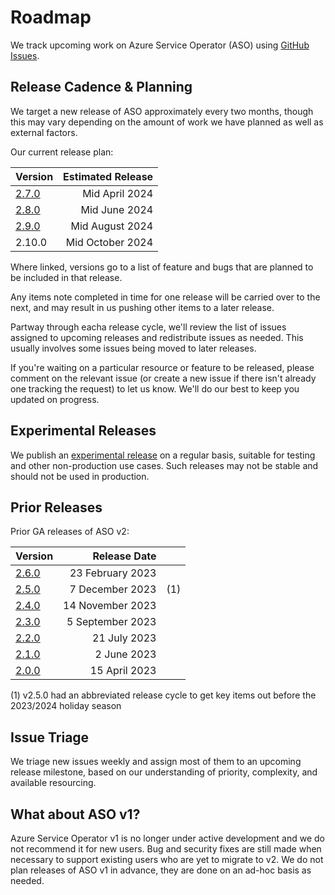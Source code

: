 # Roadmap

We track upcoming work on Azure Service Operator (ASO) using [GitHub Issues](https://github.com/Azure/azure-service-operator/issues?q=is%3Aissue+is%3Aopen).

## Release Cadence & Planning

We target a new release of ASO approximately every two months, though this may vary depending on the amount of work we have planned as well as external factors.

Our current release plan:

| Version | Estimated Release |
| ------- | -----------------:|
| [2.7.0](https://github.com/Azure/azure-service-operator/issues?q=is%3Aopen+is%3Aissue+milestone%3Av2.7.0) | Mid April 2024 |
| [2.8.0](https://github.com/Azure/azure-service-operator/issues?q=is%3Aopen+is%3Aissue+milestone%3Av2.8.0) | Mid June 2024 |
| [2.9.0](https://github.com/Azure/azure-service-operator/issues?q=is%3Aopen+is%3Aissue+milestone%3Av2.9.0) | Mid August 2024 |
| 2.10.0 | Mid October 2024 |

Where linked, versions go to a list of feature and bugs that are planned to be included in that release.

Any items note completed in time for one release will be carried over to the next, and may result in us pushing other items to a later release.

Partway through eacha release cycle, we'll review the list of issues assigned to upcoming releases and redistribute issues as needed. This usually involves some issues being moved to later releases.

If you're waiting on a particular resource or feature to be released, please comment on the relevant issue (or create a new issue if there isn't already one tracking the request) to let us know. We'll do our best to keep you updated on progress.

## Experimental Releases

We publish an [experimental release](https://github.com/Azure/azure-service-operator/releases/tag/experimental) on a regular basis, suitable for testing and other non-production use cases. Such releases may not be stable and should not be used in production.

## Prior Releases

Prior GA releases of ASO v2:

| Version                                                                      | Release Date     |     |
| ---------------------------------------------------------------------------- | ----------------:| --- |
| [2.6.0](https://github.com/Azure/azure-service-operator/releases/tag/v2.6.0) | 23 February 2023 |     |
| [2.5.0](https://github.com/Azure/azure-service-operator/releases/tag/v2.5.0) |  7 December 2023 | (1) |
| [2.4.0](https://github.com/Azure/azure-service-operator/releases/tag/v2.4.0) | 14 November 2023 |     |
| [2.3.0](https://github.com/Azure/azure-service-operator/releases/tag/v2.3.0) | 5 September 2023 |     |
| [2.2.0](https://github.com/Azure/azure-service-operator/releases/tag/v2.2.0) |     21 July 2023 |     |
| [2.1.0](https://github.com/Azure/azure-service-operator/releases/tag/v2.1.0) |      2 June 2023 |     |
| [2.0.0](https://github.com/Azure/azure-service-operator/releases/tag/v2.0.0) |    15 April 2023 |     |

(1) v2.5.0 had an abbreviated release cycle to get key items out before the 2023/2024 holiday season

## Issue Triage

We triage new issues weekly and assign most of them to an upcoming release milestone, based on our understanding of priority, complexity, and available resourcing.

## What about ASO v1?

Azure Service Operator v1 is no longer under active development and we do not recommend it for new users. Bug and security fixes are still made when necessary to support existing users who are yet to migrate to v2. We do not plan releases of ASO v1 in advance, they are done on an ad-hoc basis as needed.

